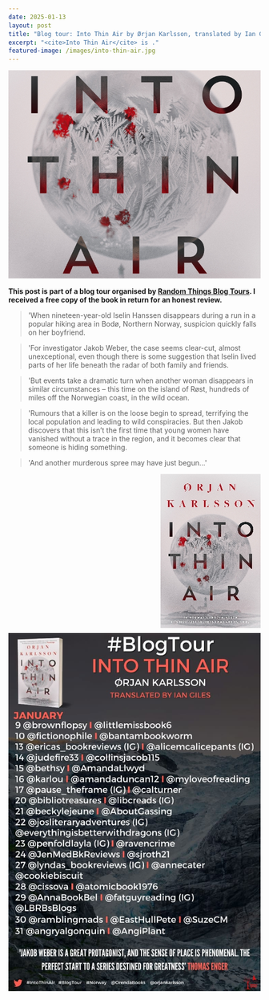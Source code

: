 ```yaml
---
date: 2025-01-13
layout: post
title: "Blog tour: Into Thin Air by Ørjan Karlsson, translated by Ian Giles"
excerpt: "<cite>Into Thin Air</cite> is ."
featured-image: /images/into-thin-air.jpg
---
```


![Into Thin Air](/images/into-thin-air.jpg)

**This post is part of a blog tour organised by [Random Things Blog Tours](http://randomthingsthroughmyletterbox.blogspot.com/p/services-to-publishers-authors-blog.html). I received a free copy of the book in return for an honest review.**

> 'When nineteen-year-old Iselin Hanssen disappears during a run in a popular hiking area in Bodø, Northern Norway, suspicion quickly falls on her boyfriend.

> 'For investigator Jakob Weber, the case seems clear-cut, almost unexceptional, even though there is some suggestion that Iselin lived parts of her life beneath the radar of both family and friends.

> 'But events take a dramatic turn when another woman disappears in similar circumstances &ndash; this time on the island of Røst, hundreds of miles off the Norwegian coast, in the wild ocean.

> 'Rumours that a killer is on the loose begin to spread, terrifying the local population and leading to wild conspiracies. But then Jakob discovers that this isn’t the first time that young women have vanished without a trace in the region, and it becomes clear that someone is hiding something.

> 'And another murderous spree may have just begun...'

<img src="/images/into-thin-air-200.jpg" alt="Into Thin Air" style="float: right; margin-bottom: 10px; margin-left: 10px;">



![Into Thin Air blog tour banner](/images/into-thin-air-banner.jpg)
